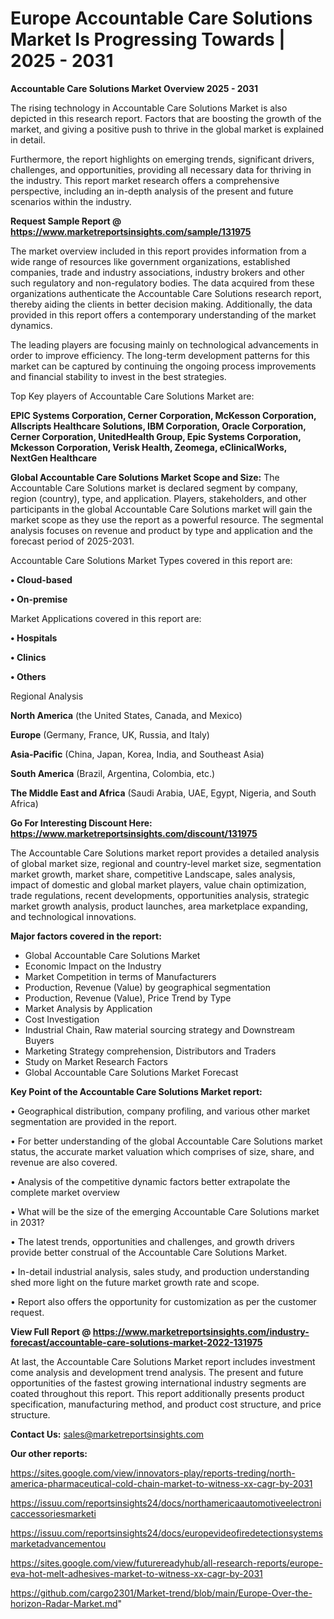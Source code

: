 # Europe Accountable Care Solutions Market Is Progressing Towards | 2025 - 2031

<Strong> Accountable Care Solutions Market Overview 2025 - 2031</strong>

The rising technology in Accountable Care Solutions Market is also depicted in this research report. Factors that are boosting the growth of the market, and giving a positive push to thrive in the global market is explained in detail.

Furthermore, the report highlights on emerging trends, significant drivers, challenges, and opportunities, providing all necessary data for thriving in the industry. This report market research offers a comprehensive perspective, including an in-depth analysis of the present and future scenarios within the industry.

<strong>Request Sample Report @ <a href=https://www.marketreportsinsights.com/sample/131975>https://www.marketreportsinsights.com/sample/131975</a></strong>

The market overview included in this report provides information from a wide range of resources like government organizations, established companies, trade and industry associations, industry brokers and other such regulatory and non-regulatory bodies. The data acquired from these organizations authenticate the Accountable Care Solutions research report, thereby aiding the clients in better decision making. Additionally, the data provided in this report offers a contemporary understanding of the market dynamics.

The leading players are focusing mainly on technological advancements in order to improve efficiency. The long-term development patterns for this market can be captured by continuing the ongoing process improvements and financial stability to invest in the best strategies.

Top Key players of Accountable Care Solutions Market are:

<strong>EPIC Systems Corporation, Cerner Corporation, McKesson Corporation, Allscripts Healthcare Solutions, IBM Corporation, Oracle Corporation, Cerner Corporation, UnitedHealth Group, Epic Systems Corporation, Mckesson Corporation, Verisk Health, Zeomega, eClinicalWorks, NextGen Healthcare</strong>

<strong><b>Global Accountable Care Solutions Market Scope and Size:</b></strong>
The Accountable Care Solutions market is declared segment by company, region (country), type, and application. Players, stakeholders, and other participants in the global Accountable Care Solutions market will gain the market scope as they use the report as a powerful resource. The segmental analysis focuses on revenue and product by type and application and the forecast period of 2025-2031.

Accountable Care Solutions Market Types covered in this report are:

<strong>• Cloud-based

• On-premise</strong>

Market Applications covered in this report are:

<strong>• Hospitals

• Clinics

• Others</strong> 

Regional Analysis

<strong>North America</strong> (the United States, Canada, and Mexico)

<strong>Europe</strong> (Germany, France, UK, Russia, and Italy)

<strong>Asia-Pacific</strong> (China, Japan, Korea, India, and Southeast Asia)

<strong>South America</strong> (Brazil, Argentina, Colombia, etc.)

<strong>The Middle East and Africa</strong> (Saudi Arabia, UAE, Egypt, Nigeria, and South Africa)

<strong>Go For Interesting Discount Here: <a href=https://www.marketreportsinsights.com/discount/131975>https://www.marketreportsinsights.com/discount/131975</a></strong>

The Accountable Care Solutions market report provides a detailed analysis of global market size, regional and country-level market size, segmentation market growth, market share, competitive Landscape, sales analysis, impact of domestic and global market players, value chain optimization, trade regulations, recent developments, opportunities analysis, strategic market growth analysis, product launches, area marketplace expanding, and technological innovations.

<strong><b>Major factors covered in the report:</b></strong>
<ul>
  <li>Global Accountable Care Solutions Market </li>
  <li>Economic Impact on the Industry</li>
  <li>Market Competition in terms of Manufacturers</li>
  <li>Production, Revenue (Value) by geographical segmentation</li>
  <li>Production, Revenue (Value), Price Trend by Type</li>
  <li>Market Analysis by Application</li>
  <li>Cost Investigation</li>
  <li>Industrial Chain, Raw material sourcing strategy and Downstream Buyers</li>
  <li>Marketing Strategy comprehension, Distributors and Traders</li>
  <li>Study on Market Research Factors</li>
  <li>Global Accountable Care Solutions Market Forecast</li>
</ul>

<strong><b>Key Point of the Accountable Care Solutions Market report:</b></strong>

• Geographical distribution, company profiling, and various other market segmentation are provided in the report.

• For better understanding of the global Accountable Care Solutions market status, the accurate market valuation which comprises of size, share, and revenue are also covered.

• Analysis of the competitive dynamic factors better extrapolate the complete market overview

• What will be the size of the emerging Accountable Care Solutions market in 2031?

• The latest trends, opportunities and challenges, and growth drivers provide better construal of the Accountable Care Solutions Market.

• In-detail industrial analysis, sales study, and production understanding shed more light on the future market growth rate and scope.

• Report also offers the opportunity for customization as per the customer request.

<strong><b>View Full Report @ <a href=https://www.marketreportsinsights.com/industry-forecast/accountable-care-solutions-market-2022-131975>https://www.marketreportsinsights.com/industry-forecast/accountable-care-solutions-market-2022-131975</a></b></strong>


At last, the Accountable Care Solutions Market report includes investment come analysis and development trend analysis. The present and future opportunities of the fastest growing international industry segments are coated throughout this report. This report additionally presents product specification, manufacturing method, and product cost structure, and price structure.

<strong>Contact Us:</strong>
sales@marketreportsinsights.com

<strong>Our other reports:</strong>

<a href=https://sites.google.com/view/innovators-play/reports-treding/north-america-pharmaceutical-cold-chain-market-to-witness-xx-cagr-by-2031>https://sites.google.com/view/innovators-play/reports-treding/north-america-pharmaceutical-cold-chain-market-to-witness-xx-cagr-by-2031</a>

<a href=https://issuu.com/reportsinsights24/docs/northamericaautomotiveelectronicaccessoriesmarketi>https://issuu.com/reportsinsights24/docs/northamericaautomotiveelectronicaccessoriesmarketi</a>

<a href=https://issuu.com/reportsinsights24/docs/europevideofiredetectionsystemsmarketadvancementou>https://issuu.com/reportsinsights24/docs/europevideofiredetectionsystemsmarketadvancementou</a>

<a href=https://sites.google.com/view/futurereadyhub/all-research-reports/europe-eva-hot-melt-adhesives-market-to-witness-xx-cagr-by-2031>https://sites.google.com/view/futurereadyhub/all-research-reports/europe-eva-hot-melt-adhesives-market-to-witness-xx-cagr-by-2031</a>

<a href=https://github.com/cargo2301/Market-trend/blob/main/Europe-Over-the-horizon-Radar-Market.md>https://github.com/cargo2301/Market-trend/blob/main/Europe-Over-the-horizon-Radar-Market.md</a>"
